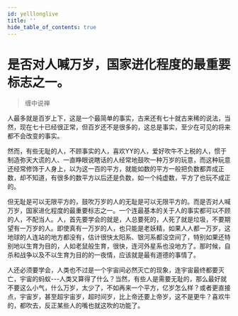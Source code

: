 ```yaml
---
id: yelllonglive
title: ''
hide_table_of_contents: true
---
```


# 是否对人喊万岁，国家进化程度的最重要标志之一。

> 缠中说禅

人最多就是百岁上下，这是一个最简单的事实，古来还有七十就古来稀的说法，当然，现在七十已经很正常，但百岁还不是很多的，这总是事实，至少在可见的将来都不会改变的事实。

然而，有些无耻的人，不顾事实的人，喜欢YY的人，爱好吹牛不上税的人，惯于制造弥天大谎的人、一直睁眼说瞎话的人经常地鼓吹一种万岁的玩意，而这种玩意还经常修饰于人身上，以为这一百的平方，就能如数的平方一般把负数都弄成正数，却不知道，有很多的数平方以后还是负数，如一个纯虚数，平方了也玩不成正的。

但无耻是可以无限平方的，鼓吹万岁的人的无耻是可以无限平方的。而是否对人喊万岁，国家进化程度的最重要标志之一。一个连最基本的关于人的事实都可以不顾的人，不配当人。人，首先要学会的就是，人总要死的，人死了就是垃圾，不要期望有一万岁的人。即使真有一万岁的人，也只能是老妖精，如果人人都一万岁，这地球的人连站的地方都没有，估计很快太阳系、银河系都没空间了，特别如果还特别地以生育为目的，人如老鼠般生育，很快，连河外星系也没地方了。那时候，自杀和战争以及不以生育为目的的一夜情，应该就是最有道德的事情了。

人还必须要学会，人类也不过是一个宇宙间必然灭亡的现象，连宇宙最终都要灭亡，宇宙的蚂蚁---人类又算得了什么？当然，有些人是需要无耻的，那么最好就不要这么小气，什么万岁，太少了，不如再来一个平方，亿岁怎么样？或者更直接点，宇宙岁，甚至超宇宙岁，超时间岁，比上帝还要上帝岁，这不是更牛？喜欢牛的，都吹去，反正某些人的嘴也就这吹的功能了。